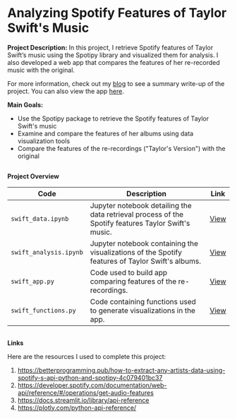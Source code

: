 # Analyzing Spotify Features of Taylor Swift's Music

**Project Description:** In this project, I retrieve Spotify features of Taylor Swift’s music using the Spotipy library and visualized them for analysis. I also developed a web app that compares the features of her re-recorded music with the original. 

For more information, check out my [blog](https://johncarlomaula.github.io/project1_swift) to see a summary write-up of the project. You can also view the app [here](https://johncarlomaula-taylorswift-spotify-features-pr-swift-app-8j8zgx.streamlitapp.com).

**Main Goals:**
- Use the Spotipy package to retrieve the Spotify features of Taylor Swift's music
- Examine and compare the features of her albums using data visualization tools
- Compare the features of the re-recordings ("Taylor's Version") with the original 

## 

**Project Overview**

| Code| Description | Link |
| --- | ----------- | --- |
| `swift_data.ipynb` | Jupyter notebook detailing the data retrieval process of the Spotify features Taylor Swift's music. | [View](https://github.com/johncarlomaula/taylorswift-spotify-features-project/blob/main/swift_data.ipynb) |
| `swift_analysis.ipynb` | Jupyter notebook containing the visualizations of the Spotify features of Taylor Swift's albums. | [View](https://github.com/johncarlomaula/taylorswift-spotify-features-project/blob/main/swift_analysis.ipynb) |
| `swift_app.py` | Code used to build app comparing features of the re-recordings. | [View](https://github.com/johncarlomaula/taylorswift-spotify-features-project/blob/main/swift_app.py) |
| `swift_functions.py` | Code containing functions used to generate visualizations in the app. | [View](https://github.com/johncarlomaula/taylorswift-spotify-features-project/blob/main/swift_functions.py) |

##

**Links**

Here are the resources I used to complete this project:

1. https://betterprogramming.pub/how-to-extract-any-artists-data-using-spotify-s-api-python-and-spotipy-4c079401bc37
2. https://developer.spotify.com/documentation/web-api/reference/#/operations/get-audio-features
3. https://docs.streamlit.io/library/api-reference
4. https://plotly.com/python-api-reference/
